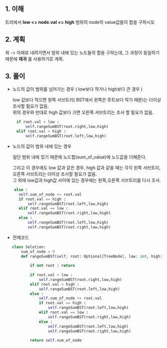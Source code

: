 ## 1. 이해
   트리에서 __low <= node.val <= high__ 범위의 node의 value값들의 합을 구하시오 

## 2. 계획
   위 -> 아래로 내려가면서 범위 내에 있는 노드들의 합을 구하는데, 그 과정이 동일하기 때문에 __재귀__ 를 사용하기로 계획.

## 3. 풀이
   
   * 노드의 값이 범위를 넘어가는 경우 ( low보다 작거나 high보다 큰 경우 )

     low 값보다 작으면 왼쪽 서브트리( BST에서 왼쪽은 루트보다 작기 때문)는 더이상 조사할 필요가 없음.  
     위의 경우와 반대로 high 값보다 크면 오른쪽 서브트리는 조사 할 필요가 없음.
   
   ```python
        if root.val < low : 
            self.rangeSumBST(root.right,low,high)
        elif root.val > high :
            self.rangeSumBST(root.left,low,high)
   ```

   * 노드의 값이 범위 내에 있는 경우

     일단 범위 내에 있기 때문에 노드합(sum_of_value)에 노드값을 더해준다.


     그리고 이 경우에도 low 값과 같은 경우, high 값과 같을 때는 각각 왼쪽 서브트리, 오른쪽 서브트리는 더이상 조사할 필요가 없음.  
     그 외에 low값과 high값 사이에 있는 경우에는 왼쪽,오른쪽 서브트리를 다시 조사.

   ```python
       else :
         self.sum_of_node += root.val
         if root.val == high :
             self.rangeSumBST(root.left,low,high)
         elif root.val == low :
             self.rangeSumBST(root.right,low,high)
         else :
             self.rangeSumBST(root.left,low,high)
             self.rangeSumBST(root.right,low,high)
   ```

   * 전체코드
   ```python
      class Solution:
          sum_of_node = 0
          def rangeSumBST(self, root: Optional[TreeNode], low: int, high: int) -> int:
      
              if not root : return 
      
              if root.val < low : 
                  self.rangeSumBST(root.right,low,high)
              elif root.val > high :
                  self.rangeSumBST(root.left,low,high)
              else :
                  self.sum_of_node += root.val
                  if root.val == high :
                      self.rangeSumBST(root.left,low,high)
                  elif root.val == low :
                      self.rangeSumBST(root.right,low,high)
                  else :
                      self.rangeSumBST(root.left,low,high)
                      self.rangeSumBST(root.right,low,high)
              
              return self.sum_of_node
   ```
     
     
   

   
   
